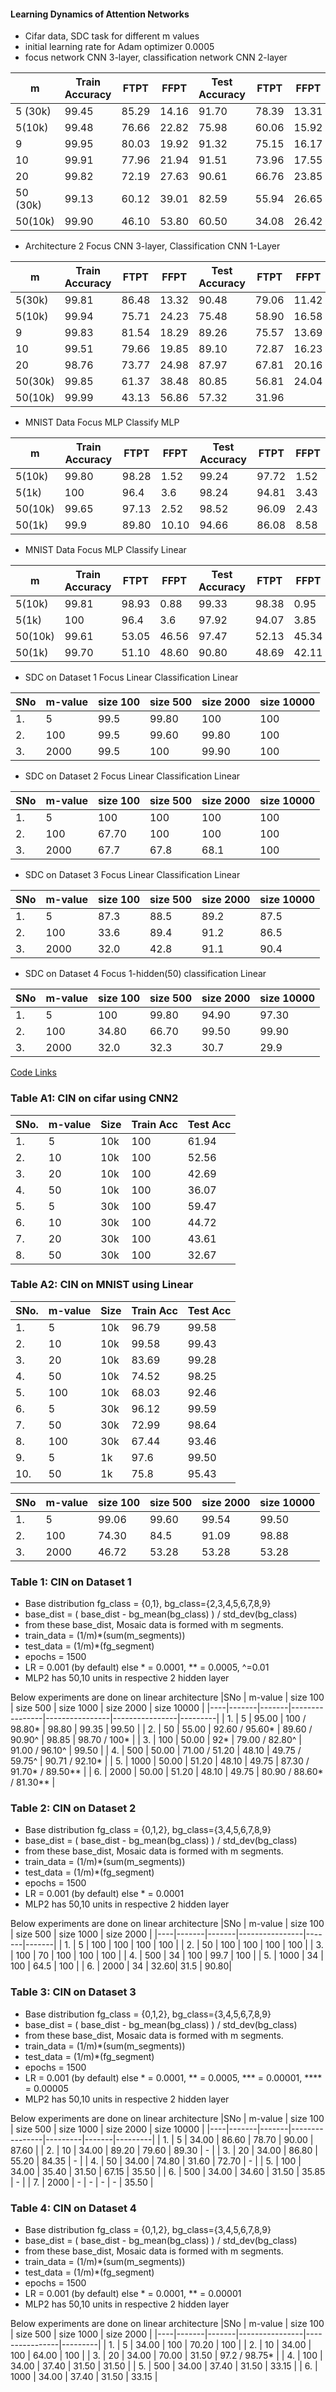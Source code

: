 #### Learning Dynamics of Attention Networks

- Cifar data, SDC task for different m values
- initial learning rate for Adam optimizer 0.0005
- focus network CNN 3-layer, classification network CNN 2-layer


| m  | Train Accuracy | FTPT  | FFPT  | Test Accuracy  | FTPT  | FFPT  |
| -  | -------------- | ----  | ---   | -------------- | ---   | ----  |
| 5 (30k) | 99.45          | 85.29 | 14.16 |  91.70         | 78.39 | 13.31 |
| 5(10k)  |  99.48       | 76.66      |   22.82    |     75.98           |  60.06     |    15.92  |
| 9  | 99.95          | 80.03 | 19.92 |  91.32         | 75.15 | 16.17 | 
| 10 | 99.91          | 77.96 | 21.94 |  91.51         | 73.96 | 17.55 |
| 20 | 99.82          | 72.19 | 27.63 |  90.61         | 66.76 | 23.85 |
| 50 (30k) | 99.13          | 60.12 | 39.01 |  82.59         | 55.94 | 26.65 |
| 50(10k)  |  99.90       |  46.10   |   53.80    |    60.50            |   34.08    |   26.42    |



- Architecture 2 Focus CNN 3-layer, Classification CNN 1-Layer

| m  | Train Accuracy | FTPT  | FFPT  | Test Accuracy  | FTPT  | FFPT  |
| -  | -------------- | ----  | ---   | -------------- | ---   | ----  |
| 5(30k)  | 99.81   | 86.48  | 13.32 |   90.48        | 79.06 | 11.42 |
| 5(10k)  | 99.94      |  75.71      |   24.23    |      75.48          |     58.90  |    16.58   |
| 9  | 99.83         | 81.54  | 18.29 |  89.26         | 75.57 | 13.69 | 
| 10 | 99.51         | 79.66  | 19.85 |  89.10         | 72.87 | 16.23 |
| 20 | 98.76         | 73.77  | 24.98 |  87.97         | 67.81 | 20.16 |
| 50(30k) | 99.85         | 61.37  | 38.48 |  80.85         | 56.81 | 24.04 |
| 50(10k) | 99.99        |  43.13 |  56.86 | 57.32 | 31.96  |


- MNIST Data Focus MLP Classify MLP

| m  | Train Accuracy | FTPT  | FFPT  | Test Accuracy  | FTPT  | FFPT  |
| -  | -------------- | ----  | ---   | -------------- | ---   | ----  |
| 5(10k)  |   99.80      | 98.28 | 1.52  |     99.24     | 97.72  | 1.52 |
| 5(1k)  |  100       | 96.4  | 3.6 |       98.24   | 94.81 | 3.43 |
|  50(10k)  |   99.65      | 97.13 | 2.52  |    98.52       | 96.09  | 2.43  |
| 50(1k)  |   99.9    | 89.80   | 10.10  |     94.66     | 86.08 | 8.58  |


- MNIST Data Focus MLP Classify Linear 

| m  | Train Accuracy | FTPT  | FFPT  | Test Accuracy  | FTPT  | FFPT  |
| -  | -------------- | ----  | ---   | -------------- | ---   | ----  |
| 5(10k)  | 99.81         |  98.93 | 0.88 |     99.33     | 98.38 | 0.95  |
| 5(1k)  |   100    |  96.4 | 3.6 |    97.92      |  94.07 |  3.85 |
| 50(10k) |      99.61     | 53.05 | 46.56  |     97.47      | 52.13 | 45.34  |
| 50(1k)  |    99.70     | 51.10 | 48.60 |   90.80       | 48.69 | 42.11 |

- SDC on Dataset 1 Focus Linear Classification Linear

|SNo | m-value | size 100 | size 500 | size 2000 | size 10000 |
|----|-------|-------|----------------|---------------|---------|
| 1. | 5      | 99.5  | 99.80 | 100 |  100 |
| 2. | 100    | 99.5 | 99.60 | 99.80 | 100  |
| 3. | 2000   | 99.5 | 100 | 99.90 | 100  |

- SDC on Dataset 2 Focus Linear Classification Linear

|SNo | m-value | size 100 | size 500 | size 2000 | size 10000 |
|----|-------|-------|----------------|---------------|---------|
| 1. | 5      | 100  | 100 | 100 | 100  |
| 2. | 100    | 67.70 | 100 | 100 | 100  |
| 3. | 2000   | 67.7 | 67.8 | 68.1 |  100 |  


- SDC on Dataset 3 Focus Linear Classification Linear

|SNo | m-value | size 100 | size 500 | size 2000 | size 10000 |
|----|-------|-------|----------------|---------------|---------|
| 1. | 5      | 87.3 | 88.5  | 89.2 | 87.5 |
| 2. | 100    | 33.6 | 89.4  | 91.2 | 86.5  |
| 3. | 2000   | 32.0 | 42.8 | 91.1 |  90.4 |  

- SDC on Dataset 4 Focus 1-hidden(50) classification Linear

|SNo | m-value | size 100 | size 500 | size 2000 | size 10000 |
|----|-------|-------|----------------|---------------|---------|
| 1. | 5      | 100 | 99.80 | 94.90 | 97.30 |
| 2. | 100    | 34.80 | 66.70 | 99.50 | 99.90  |
| 3. | 2000   | 32.0 | 32.3 | 30.7 | 29.9  |  


[Code Links](https://drive.google.com/drive/folders/1e8bDLemg_H2u9k-1hUOSwyUNvhTLadAN?usp=sharing)

### Table A1: CIN on cifar using CNN2 
| SNo. | m-value | Size | Train Acc | Test Acc |
|----|---------|-------|------------|----------|
|1. | 5  | 10k | 100 | 61.94 |
|2. | 10 | 10k | 100 | 52.56 |
|3. | 20 | 10k | 100 | 42.69 |
|4. | 50 | 10k | 100 | 36.07 |
|5. | 5  | 30k | 100 | 59.47 |
|6. | 10 | 30k | 100 | 44.72 |
|7. | 20 | 30k | 100 | 43.61 |
|8. | 50 | 30k | 100 | 32.67 |

### Table A2: CIN on MNIST using Linear 
| SNo. | m-value | Size | Train Acc | Test Acc |
|----|---------|-------|------------|----------|
|1. | 5  | 10k | 96.79 | 99.58 |
|2. | 10 | 10k | 99.58 | 99.43 |
|3. | 20 | 10k | 83.69 | 99.28 |
|4. | 50 | 10k | 74.52 | 98.25 |
|5. |100 | 10k | 68.03 | 92.46 |
|6. | 5  | 30k | 96.12 | 99.59 |
|7. | 50 | 30k | 72.99 | 98.64 |
|8. | 100| 30k | 67.44 | 93.46 |
|9. | 5  | 1k  | 97.6 | 99.50 |
|10.| 50 | 1k  | 75.8 | 95.43 |

|SNo | m-value | size 100 | size 500 | size 2000 | size 10000 |
|----|-------|-------|----------------|---------------|---------|
| 1. | 5      | 99.06 | 99.60 | 99.54 | 99.50  |
| 2. | 100    | 74.30 | 84.5  | 91.09 | 98.88  |
| 3. | 2000   | 46.72 | 53.28 | 53.28 | 53.28  |



### Table 1:  CIN on Dataset 1
- Base distribution fg_class = {0,1}, bg_class={2,3,4,5,6,7,8,9}
- base_dist = ( base_dist - bg_mean(bg_class) ) / std_dev(bg_class)
- from these base_dist, Mosaic data is formed with m segments.
- train_data = (1/m)\*(sum(m_segments))
- test_data = (1/m)\*(fg_segment)
- epochs = 1500
- LR = 0.001 (by default) else \* = 0.0001, \** = 0.0005, ^=0.01
- MLP2 has 50,10 units in respective 2 hidden layer

<!-- |SNo | m-value | Linear | MLP2 |
|----|----------|---------|-------|
| 1. | 5    | 98.80 | 96.30 / 98.80*  |
| 2. | 10   | 96.80 | 93.20 / 95.60* |
| 3. | 20   | 96.40 | 88.40 / 93.10** |
| 4. | 50   | 89.60 | 88.20 / 91.00** |
| 5. | 100  | 79.00 | 99.10 / 97.30* / 85.60** |
| 6. | 250  | 59.90 | 51.90 / 86.60* / 54.70**|
| 7. | 500  | 48.10 | 48.10 |
| 8. | 1000 | 48.10 | 48.10 | -->

Below experiments are done on linear architecture
|SNo | m-value | size 100 | size 500 | size 1000 | size 2000 | size 10000 |
|----|-------|-------|----------------|----------------|----------------|---------|
| 1. | 5     | 95.00 | 100 / 98.80*   | 98.80          | 99.35          | 99.50 |
| 2. | 50    | 55.00 | 92.60 / 95.60* | 89.60 / 90.90^ | 98.85          | 98.70 / 100* |
| 3. | 100   | 50.00 | 92*            | 79.00 / 82.80^ | 91.00 / 96.10^ | 99.50 |
| 4. | 500   | 50.00 | 71.00 / 51.20  | 48.10          | 49.75 / 59.75^ | 90.71 / 92.10* |
| 5. | 1000  | 50.00 | 51.20          | 48.10          | 49.75          | 87.30 / 91.70* / 89.50** |
| 6. | 2000  | 50.00 | 51.20          | 48.10          | 49.75          | 80.90 / 88.60* / 81.30** |


### Table 2:  CIN on Dataset 2
- Base distribution fg_class = {0,1,2}, bg_class={3,4,5,6,7,8,9}
- base_dist = ( base_dist - bg_mean(bg_class) ) / std_dev(bg_class)
- from these base_dist, Mosaic data is formed with m segments.
- train_data = (1/m)\*(sum(m_segments))
- test_data = (1/m)\*(fg_segment)
- epochs = 1500
- LR = 0.001 (by default) else \* = 0.0001
- MLP2 has 50,10 units in respective 2 hidden layer

<!-- |SNo | m-value | Linear | MLP2 |
|----|----------|---------|-------|
| 1. | 5    | 100 | 100 |
| 2. | 10   | 100 | 100 |
| 3. | 20   | 100 | 100 |
| 4. | 50   | 100 | 100 |
| 5. | 100  | 100 | 100 |
| 6. | 250  | 100 | 100 |
| 7. | 500  | 100 | 100 |
| 8. | 1000 | 64.50 | 68.50 |
| 9. | 2000 | 64.50 | 34.20 / 64.50* | -->

Below experiments are done on linear architecture
|SNo | m-value | size 100 | size 500 | size 1000 | size 2000 |
|----|-------|-------|----------------|-------|-------|
| 1. | 5     | 100 | 100  | 100  | 100  |
| 2. | 50    | 100 | 100  | 100  | 100  |
| 3. | 100   | 70  | 100  | 100  | 100  |
| 4. | 500   | 34  | 100  | 99.7 | 100  |
| 5. | 1000  | 34  | 100  | 64.5 | 100  |
| 6. | 2000  | 34  | 32.60| 31.5 | 90.80|

### Table 3:  CIN on Dataset 3
- Base distribution fg_class = {0,1,2}, bg_class={3,4,5,6,7,8,9}
- base_dist = ( base_dist - bg_mean(bg_class) ) / std_dev(bg_class)
- from these base_dist, Mosaic data is formed with m segments.
- train_data = (1/m)\*(sum(m_segments))
- test_data = (1/m)\*(fg_segment)
- epochs = 1500
- LR = 0.001 (by default) else \* = 0.0001, \** = 0.0005, \*** = 0.00001, \**** = 0.00005
- MLP2 has 50,10 units in respective 2 hidden layer

<!-- |SNo | m-value | Linear | MLP2 |
|----|----------|---------|-------|
| 1. | 5    | 81.80 | 96.30 / 49.40 / 83.00* / 76.70** |
| 2. | 10   | 81.00 | 71.90 / 84.10* / 69.70** |
| 3. | 20   | 56.80 | 33.90 / 49.70*** / 52**** |
| 4. | 50   | 31.70 | 31.70 |
| 5. | 100  | 31.50 | 33.00 |
| 6. | 1000 | 31.50 | 35.50 | -->
Below experiments are done on linear architecture
|SNo | m-value | size 100 | size 500 | size 1000 | size 2000 | size 10000 |
|----|-------|-------|----------------|---------|-------|---------|
| 1. | 5     | 34.00 | 86.60  | 78.70  | 90.00  | 87.60 |
| 2. | 10    | 34.00 | 89.20  | 79.60  | 89.30  | - |
| 3. | 20    | 34.00 | 86.80  | 55.20  | 84.35 | - |
| 4. | 50    | 34.00 | 74.80  | 31.60  | 72.70 | - |
| 5. | 100   | 34.00 | 35.40  | 31.50  | 67.15 | 35.50 |
| 6. | 500   | 34.00 | 34.60  | 31.50  | 35.85 | - |
| 7. | 2000 | - | - | - | - | 35.50 |


### Table 4:  CIN on Dataset 4
- Base distribution fg_class = {0,1,2}, bg_class={3,4,5,6,7,8,9}
- base_dist = ( base_dist - bg_mean(bg_class) ) / std_dev(bg_class)
- from these base_dist, Mosaic data is formed with m segments.
- train_data = (1/m)\*(sum(m_segments))
- test_data = (1/m)\*(fg_segment)
- epochs = 1500
- LR = 0.001 (by default) else \* = 0.0001, \** = 0.00001
- MLP2 has 50,10 units in respective 2 hidden layer
<!-- 
|SNo | m-value | Linear | MLP2 |
|----|----------|---------|-------|
| 1. | 5    | 71.20 | 35.50 / 99.60* |
| 2. | 10   | 64.00 | 35.20 / 65.20** |
| 3. | 20   | 31.50 | 31.50 |
| 4. | 50   | 31.50 | 31.50 |
| 5. | 100  | 31.50 | 31.50 |
| 6. | 1000 | 31.50 | 31.50 | -->

Below experiments are done on linear architecture
|SNo | m-value | size 100 | size 500 | size 1000 | size 2000 |
|----|-------|-------|----------------|----------------|---------|
| 1. | 5     | 34.00 | 100    | 70.20  | 100   | 
| 2. | 10    | 34.00 | 100    | 64.00  | 100   | 
| 3. | 20    | 34.00 | 70.00  | 31.50  | 97.2 / 98.75* |
| 4. | 100   | 34.00 | 37.40  | 31.50  | 31.50 | 
| 5. | 500   | 34.00 | 37.40  | 31.50  | 33.15 |
| 6. | 1000  | 34.00 | 37.40  | 31.50  | 33.15 | 



